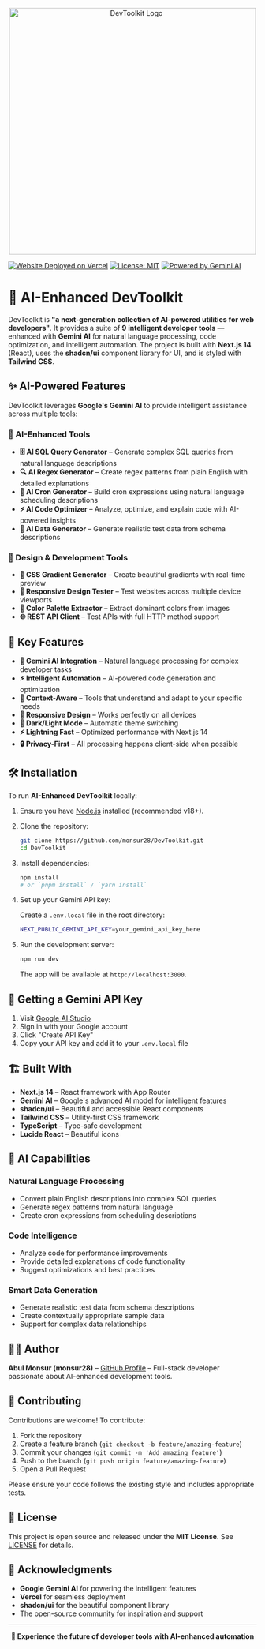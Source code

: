 <p align="center">
  <img src="https://res.cloudinary.com/dg8w1kluo/image/upload/v1750086960/DevToolkit_vpwgql.png" alt="DevToolkit Logo" width="500" />
</p>

[![Website Deployed on Vercel](https://img.shields.io/badge/Deployed-on%20Vercel-000000?style=for-the-badge&logo=vercel&logoColor=white)](https://dev-toolkit-beta.vercel.app/) [![License: MIT](https://img.shields.io/badge/License-MIT-yellow.svg)](LICENSE) [![Powered by Gemini AI](https://img.shields.io/badge/Powered%20by-Gemini%20AI-purple?style=for-the-badge&logo=google&logoColor=white)](https://ai.google.dev/)

# 🧠 AI-Enhanced DevToolkit

DevToolkit is **"a next-generation collection of AI-powered utilities for web developers"**. It provides a suite of **9 intelligent developer tools** — enhanced with **Gemini AI** for natural language processing, code optimization, and intelligent automation. The project is built with **Next.js 14** (React), uses the **shadcn/ui** component library for UI, and is styled with **Tailwind CSS**.

## ✨ AI-Powered Features

DevToolkit leverages **Google's Gemini AI** to provide intelligent assistance across multiple tools:

### 🤖 AI-Enhanced Tools

- **🗄️ AI SQL Query Generator** – Generate complex SQL queries from natural language descriptions
- **🔍 AI Regex Generator** – Create regex patterns from plain English with detailed explanations  
- **📅 AI Cron Generator** – Build cron expressions using natural language scheduling descriptions
- **⚡ AI Code Optimizer** – Analyze, optimize, and explain code with AI-powered insights
- **🎲 AI Data Generator** – Generate realistic test data from schema descriptions

### 🎨 Design & Development Tools

- **🎨 CSS Gradient Generator** – Create beautiful gradients with real-time preview
- **📱 Responsive Design Tester** – Test websites across multiple device viewports
- **🎨 Color Palette Extractor** – Extract dominant colors from images
- **🌐 REST API Client** – Test APIs with full HTTP method support

## 🚀 Key Features

- **🧠 Gemini AI Integration** – Natural language processing for complex developer tasks
- **⚡ Intelligent Automation** – AI-powered code generation and optimization
- **🎯 Context-Aware** – Tools that understand and adapt to your specific needs
- **📱 Responsive Design** – Works perfectly on all devices
- **🌙 Dark/Light Mode** – Automatic theme switching
- **⚡ Lightning Fast** – Optimized performance with Next.js 14
- **🔒 Privacy-First** – All processing happens client-side when possible

## 🛠️ Installation

To run **AI-Enhanced DevToolkit** locally:

1. Ensure you have [Node.js](https://nodejs.org/) installed (recommended v18+).
2. Clone the repository:

   ```bash
   git clone https://github.com/monsur28/DevToolkit.git
   cd DevToolkit
   ```

3. Install dependencies:

   ```bash
   npm install
   # or `pnpm install` / `yarn install`
   ```

4. Set up your Gemini API key:
   
   Create a `.env.local` file in the root directory:
   ```bash
   NEXT_PUBLIC_GEMINI_API_KEY=your_gemini_api_key_here
   ```

5. Run the development server:

   ```bash
   npm run dev
   ```

   The app will be available at `http://localhost:3000`.

## 🔑 Getting a Gemini API Key

1. Visit [Google AI Studio](https://makersuite.google.com/app/apikey)
2. Sign in with your Google account
3. Click "Create API Key"
4. Copy your API key and add it to your `.env.local` file

## 🏗️ Built With

- **Next.js 14** – React framework with App Router
- **Gemini AI** – Google's advanced AI model for intelligent features
- **shadcn/ui** – Beautiful and accessible React components
- **Tailwind CSS** – Utility-first CSS framework
- **TypeScript** – Type-safe development
- **Lucide React** – Beautiful icons

## 🎯 AI Capabilities

### Natural Language Processing
- Convert plain English descriptions into complex SQL queries
- Generate regex patterns from natural language
- Create cron expressions from scheduling descriptions

### Code Intelligence
- Analyze code for performance improvements
- Provide detailed explanations of code functionality
- Suggest optimizations and best practices

### Smart Data Generation
- Generate realistic test data from schema descriptions
- Create contextually appropriate sample data
- Support for complex data relationships

## 👨‍💻 Author

**Abul Monsur (monsur28)** – [GitHub Profile](https://github.com/monsur28) – Full-stack developer passionate about AI-enhanced development tools.

## 🤝 Contributing

Contributions are welcome! To contribute:

1. Fork the repository
2. Create a feature branch (`git checkout -b feature/amazing-feature`)
3. Commit your changes (`git commit -m 'Add amazing feature'`)
4. Push to the branch (`git push origin feature/amazing-feature`)
5. Open a Pull Request

Please ensure your code follows the existing style and includes appropriate tests.

## 📄 License

This project is open source and released under the **MIT License**. See [LICENSE](LICENSE) for details.

## 🙏 Acknowledgments

- **Google Gemini AI** for powering the intelligent features
- **Vercel** for seamless deployment
- **shadcn/ui** for the beautiful component library
- The open-source community for inspiration and support

---

<p align="center">
  <strong>🚀 Experience the future of developer tools with AI-enhanced automation</strong>
</p>